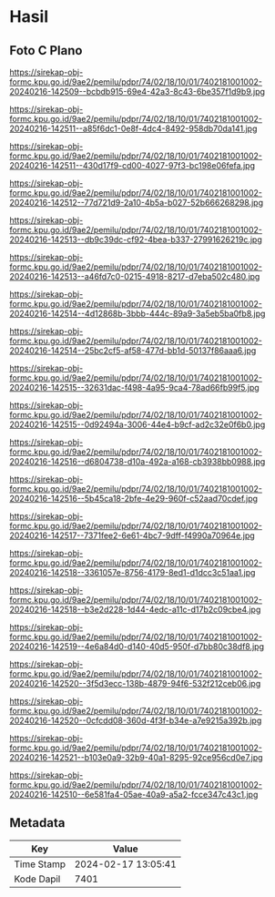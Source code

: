 # Hasil

## Foto C Plano

https://sirekap-obj-formc.kpu.go.id/9ae2/pemilu/pdpr/74/02/18/10/01/7402181001002-20240216-142509--bcbdb915-69e4-42a3-8c43-6be357f1d9b9.jpg

https://sirekap-obj-formc.kpu.go.id/9ae2/pemilu/pdpr/74/02/18/10/01/7402181001002-20240216-142511--a85f6dc1-0e8f-4dc4-8492-958db70da141.jpg

https://sirekap-obj-formc.kpu.go.id/9ae2/pemilu/pdpr/74/02/18/10/01/7402181001002-20240216-142511--430d17f9-cd00-4027-97f3-bc198e06fefa.jpg

https://sirekap-obj-formc.kpu.go.id/9ae2/pemilu/pdpr/74/02/18/10/01/7402181001002-20240216-142512--77d721d9-2a10-4b5a-b027-52b666268298.jpg

https://sirekap-obj-formc.kpu.go.id/9ae2/pemilu/pdpr/74/02/18/10/01/7402181001002-20240216-142513--db9c39dc-cf92-4bea-b337-27991626219c.jpg

https://sirekap-obj-formc.kpu.go.id/9ae2/pemilu/pdpr/74/02/18/10/01/7402181001002-20240216-142513--a46fd7c0-0215-4918-8217-d7eba502c480.jpg

https://sirekap-obj-formc.kpu.go.id/9ae2/pemilu/pdpr/74/02/18/10/01/7402181001002-20240216-142514--4d12868b-3bbb-444c-89a9-3a5eb5ba0fb8.jpg

https://sirekap-obj-formc.kpu.go.id/9ae2/pemilu/pdpr/74/02/18/10/01/7402181001002-20240216-142514--25bc2cf5-af58-477d-bb1d-50137f86aaa6.jpg

https://sirekap-obj-formc.kpu.go.id/9ae2/pemilu/pdpr/74/02/18/10/01/7402181001002-20240216-142515--32631dac-f498-4a95-9ca4-78ad66fb99f5.jpg

https://sirekap-obj-formc.kpu.go.id/9ae2/pemilu/pdpr/74/02/18/10/01/7402181001002-20240216-142515--0d92494a-3006-44e4-b9cf-ad2c32e0f6b0.jpg

https://sirekap-obj-formc.kpu.go.id/9ae2/pemilu/pdpr/74/02/18/10/01/7402181001002-20240216-142516--d6804738-d10a-492a-a168-cb3938bb0988.jpg

https://sirekap-obj-formc.kpu.go.id/9ae2/pemilu/pdpr/74/02/18/10/01/7402181001002-20240216-142516--5b45ca18-2bfe-4e29-960f-c52aad70cdef.jpg

https://sirekap-obj-formc.kpu.go.id/9ae2/pemilu/pdpr/74/02/18/10/01/7402181001002-20240216-142517--7371fee2-6e61-4bc7-9dff-f4990a70964e.jpg

https://sirekap-obj-formc.kpu.go.id/9ae2/pemilu/pdpr/74/02/18/10/01/7402181001002-20240216-142518--3361057e-8756-4179-8ed1-d1dcc3c51aa1.jpg

https://sirekap-obj-formc.kpu.go.id/9ae2/pemilu/pdpr/74/02/18/10/01/7402181001002-20240216-142518--b3e2d228-1d44-4edc-a11c-d17b2c09cbe4.jpg

https://sirekap-obj-formc.kpu.go.id/9ae2/pemilu/pdpr/74/02/18/10/01/7402181001002-20240216-142519--4e6a84d0-d140-40d5-950f-d7bb80c38df8.jpg

https://sirekap-obj-formc.kpu.go.id/9ae2/pemilu/pdpr/74/02/18/10/01/7402181001002-20240216-142520--3f5d3ecc-138b-4879-94f6-532f212ceb06.jpg

https://sirekap-obj-formc.kpu.go.id/9ae2/pemilu/pdpr/74/02/18/10/01/7402181001002-20240216-142520--0cfcdd08-360d-4f3f-b34e-a7e9215a392b.jpg

https://sirekap-obj-formc.kpu.go.id/9ae2/pemilu/pdpr/74/02/18/10/01/7402181001002-20240216-142521--b103e0a9-32b9-40a1-8295-92ce956cd0e7.jpg

https://sirekap-obj-formc.kpu.go.id/9ae2/pemilu/pdpr/74/02/18/10/01/7402181001002-20240216-142510--6e581fa4-05ae-40a9-a5a2-fcce347c43c1.jpg


## Metadata

| Key        | Value               |
| ---------- | ------------------- |
| Time Stamp | 2024-02-17 13:05:41 |
| Kode Dapil | 7401                |



